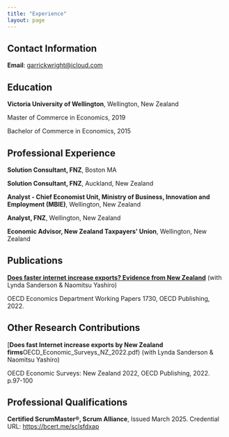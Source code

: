 ```yaml
---
title: "Experience"
layout: page
---
```


## Contact Information


**Email**: garrickwright@icloud.com


## Education


**Victoria University of Wellington**, Wellington, New Zealand

Master of Commerce in Economics, 2019

Bachelor of Commerce in Economics, 2015


## Professional Experience


**Solution Consultant, FNZ**, Boston MA

**Solution Consultant, FNZ**, Auckland, New Zealand

**Analyst - Chief Economist Unit, Ministry of Business, Innovation and Employment (MBIE)**, Wellington, New Zealand

**Analyst, FNZ**, Wellington, New Zealand

**Economic Advisor, New Zealand Taxpayers' Union**, Wellington, New Zealand


## Publications

[**Does faster internet increase exports? Evidence from New Zealand**](OECD_Economics_Department_Working_Papers_No_1730.pdf) (with Lynda Sanderson & Naomitsu Yashiro)

OECD Economics Department Working Papers 1730, OECD Publishing, 2022. 


## Other Research Contributions

[**Does fast Internet increase exports by New Zealand firms**OECD_Economic_Surveys_NZ_2022.pdf) (with Lynda Sanderson & Naomitsu Yashiro)

OECD Economic Surveys: New Zealand 2022, OECD Publishing, 2022. p.97-100


## Professional Qualifications

**Certified ScrumMaster®, Scrum Alliance**, Issued March 2025. Credential URL: <https://bcert.me/sclsfdxap>
